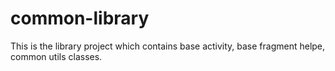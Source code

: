 # common-library

This is the library project which contains base activity, base fragment helpe, common utils classes.
